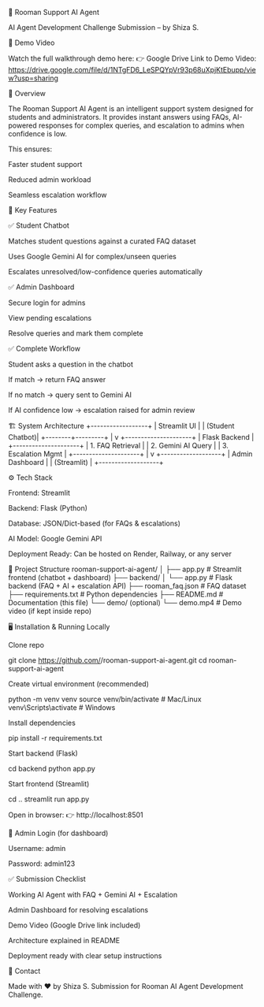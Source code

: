 📂 Rooman Support AI Agent

AI Agent Development Challenge Submission – by Shiza S.

🎥 Demo Video

Watch the full walkthrough demo here:
👉 Google Drive Link to Demo Video: https://drive.google.com/file/d/1NTgFD6_LeSPQYpVr93p68uXpjKtEbupp/view?usp=sharing

🚀 Overview

The Rooman Support AI Agent is an intelligent support system designed for students and administrators.
It provides instant answers using FAQs, AI-powered responses for complex queries, and escalation to admins when confidence is low.

This ensures:

Faster student support

Reduced admin workload

Seamless escalation workflow

🧩 Key Features

✅ Student Chatbot

Matches student questions against a curated FAQ dataset

Uses Google Gemini AI for complex/unseen queries

Escalates unresolved/low-confidence queries automatically

✅ Admin Dashboard

Secure login for admins

View pending escalations

Resolve queries and mark them complete

✅ Complete Workflow

Student asks a question in the chatbot

If match → return FAQ answer

If no match → query sent to Gemini AI

If AI confidence low → escalation raised for admin review

🏗️ System Architecture
         +------------------+
         |   Streamlit UI   |
         | (Student Chatbot)|
         +--------+---------+
                  |
                  v
        +---------------------+
        |     Flask Backend   |
        +---------------------+
        | 1. FAQ Retrieval    |
        | 2. Gemini AI Query  |
        | 3. Escalation Mgmt  |
        +---------------------+
                  |
                  v
         +-------------------+
         |  Admin Dashboard  |
         | (Streamlit)       |
         +-------------------+

⚙️ Tech Stack

Frontend: Streamlit

Backend: Flask (Python)

Database: JSON/Dict-based (for FAQs & escalations)

AI Model: Google Gemini API

Deployment Ready: Can be hosted on Render, Railway, or any server

📂 Project Structure
rooman-support-ai-agent/
│
├── app.py                 # Streamlit frontend (chatbot + dashboard)
├── backend/
│   └── app.py             # Flask backend (FAQ + AI + escalation API)
├── rooman_faq.json        # FAQ dataset
├── requirements.txt       # Python dependencies
├── README.md              # Documentation (this file)
└── demo/ (optional)
    └── demo.mp4           # Demo video (if kept inside repo)

🖥️ Installation & Running Locally

Clone repo

git clone https://github.com/<your-username>/rooman-support-ai-agent.git
cd rooman-support-ai-agent


Create virtual environment (recommended)

python -m venv venv
source venv/bin/activate  # Mac/Linux
venv\Scripts\activate     # Windows


Install dependencies

pip install -r requirements.txt


Start backend (Flask)

cd backend
python app.py


Start frontend (Streamlit)

cd ..
streamlit run app.py


Open in browser:
👉 http://localhost:8501

🔑 Admin Login (for dashboard)

Username: admin

Password: admin123

✅ Submission Checklist

 Working AI Agent with FAQ + Gemini AI + Escalation

 Admin Dashboard for resolving escalations

 Demo Video (Google Drive link included)

 Architecture explained in README

 Deployment ready with clear setup instructions

📧 Contact

Made with ❤️ by Shiza S.
Submission for Rooman AI Agent Development Challenge.
